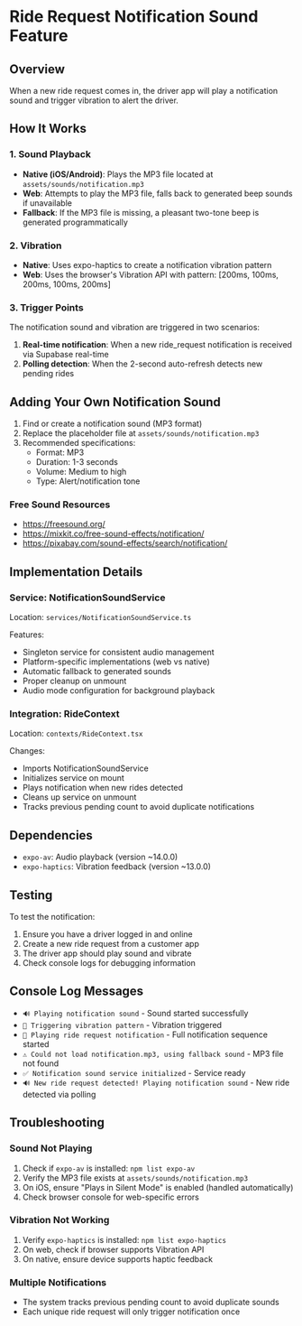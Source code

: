 # Ride Request Notification Sound Feature

## Overview
When a new ride request comes in, the driver app will play a notification sound and trigger vibration to alert the driver.

## How It Works

### 1. Sound Playback
- **Native (iOS/Android)**: Plays the MP3 file located at `assets/sounds/notification.mp3`
- **Web**: Attempts to play the MP3 file, falls back to generated beep sounds if unavailable
- **Fallback**: If the MP3 file is missing, a pleasant two-tone beep is generated programmatically

### 2. Vibration
- **Native**: Uses expo-haptics to create a notification vibration pattern
- **Web**: Uses the browser's Vibration API with pattern: [200ms, 100ms, 200ms, 100ms, 200ms]

### 3. Trigger Points
The notification sound and vibration are triggered in two scenarios:

1. **Real-time notification**: When a new ride_request notification is received via Supabase real-time
2. **Polling detection**: When the 2-second auto-refresh detects new pending rides

## Adding Your Own Notification Sound

1. Find or create a notification sound (MP3 format)
2. Replace the placeholder file at `assets/sounds/notification.mp3`
3. Recommended specifications:
   - Format: MP3
   - Duration: 1-3 seconds
   - Volume: Medium to high
   - Type: Alert/notification tone

### Free Sound Resources
- https://freesound.org/
- https://mixkit.co/free-sound-effects/notification/
- https://pixabay.com/sound-effects/search/notification/

## Implementation Details

### Service: NotificationSoundService
Location: `services/NotificationSoundService.ts`

Features:
- Singleton service for consistent audio management
- Platform-specific implementations (web vs native)
- Automatic fallback to generated sounds
- Proper cleanup on unmount
- Audio mode configuration for background playback

### Integration: RideContext
Location: `contexts/RideContext.tsx`

Changes:
- Imports NotificationSoundService
- Initializes service on mount
- Plays notification when new rides detected
- Cleans up service on unmount
- Tracks previous pending count to avoid duplicate notifications

## Dependencies

- `expo-av`: Audio playback (version ~14.0.0)
- `expo-haptics`: Vibration feedback (version ~13.0.0)

## Testing

To test the notification:
1. Ensure you have a driver logged in and online
2. Create a new ride request from a customer app
3. The driver app should play sound and vibrate
4. Check console logs for debugging information

## Console Log Messages

- `🔊 Playing notification sound` - Sound started successfully
- `📳 Triggering vibration pattern` - Vibration triggered
- `🚨 Playing ride request notification` - Full notification sequence started
- `⚠️ Could not load notification.mp3, using fallback sound` - MP3 file not found
- `✅ Notification sound service initialized` - Service ready
- `🔊 New ride request detected! Playing notification sound` - New ride detected via polling

## Troubleshooting

### Sound Not Playing
1. Check if `expo-av` is installed: `npm list expo-av`
2. Verify the MP3 file exists at `assets/sounds/notification.mp3`
3. On iOS, ensure "Plays in Silent Mode" is enabled (handled automatically)
4. Check browser console for web-specific errors

### Vibration Not Working
1. Verify `expo-haptics` is installed: `npm list expo-haptics`
2. On web, check if browser supports Vibration API
3. On native, ensure device supports haptic feedback

### Multiple Notifications
- The system tracks previous pending count to avoid duplicate sounds
- Each unique ride request will only trigger notification once
